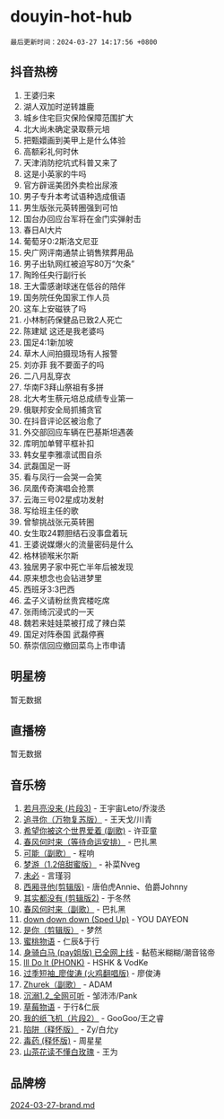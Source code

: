 # douyin-hot-hub

`最后更新时间：2024-03-27 14:17:56 +0800`

## 抖音热榜

1. 王婆归来
1. 湖人双加时逆转雄鹿
1. 城乡住宅巨灾保险保障范围扩大
1. 北大尚未确定录取蔡元培
1. 把甄嬛画到美甲上是什么体验
1. 高额彩礼何时休
1. 天津消防挖坑式科普又来了
1. 这是小英家的牛吗
1. 官方辟谣美团外卖检出尿液
1. 男子专升本考试语种选成俄语
1. 男生版张元英转圈强到可怕
1. 国台办回应台军将在金门实弹射击
1. 春日AI大片
1. 葡萄牙0:2斯洛文尼亚
1. 央广网评南通禁止销售殡葬用品
1. 男子出轨网红被迫写80万“欠条”
1. 陶玲任央行副行长
1. 王大雷感谢球迷在低谷的陪伴
1. 国务院任免国家工作人员
1. 这车上安磁铁了吗
1. 小林制药保健品已致2人死亡
1. 陈建斌 这还是我老婆吗
1. 国足4:1新加坡
1. 草木人间拍摄现场有人报警
1. 刘亦菲 我不要面子的吗
1. 二八月乱穿衣
1. 华南F3拜山祭祖有多拼
1. 北大考生蔡元培总成绩专业第一
1. 俄联邦安全局抓捕贪官
1. 在抖音评论区被治愈了
1. 外交部回应车辆在巴基斯坦遇袭
1. 库明加单臂平框补扣
1. 韩女星李雅凛试图自杀
1. 武磊国足一哥
1. 看与凤行一会哭一会笑
1. 凤凰传奇演唱会抢票
1. 云海三号02星成功发射
1. 写给班主任的歌
1. 曾黎挑战张元英转圈
1. 女生取24颗胆结石没事盘着玩
1. 王婆说媒爆火的流量密码是什么
1. 格林锁喉米尔斯
1. 独居男子家中死亡半年后被发现
1. 原来想念也会钻进梦里
1. 西班牙3:3巴西
1. 孟子义请粉丝贵宾楼吃席
1. 张雨绮沉浸式的一天
1. 魏若来娃娃菜被打成了辣白菜
1. 国足对阵泰国 武磊停赛
1. 蔡崇信回应撤回菜鸟上市申请

## 明星榜

暂无数据

## 直播榜

暂无数据

## 音乐榜

1. [若月亮没来 (片段3)](https://sf6-cdn-tos.douyinstatic.com/obj/tos-cn-ve-2774/okfyEUsGW1B1ovJi5JiN9IjvAT2lMwA054GoEB) - 王宇宙Leto/乔浚丞
1. [追寻你（万物复苏版）](https://sf5-hl-cdn-tos.douyinstatic.com/obj/tos-cn-ve-2774/oYeAZJsbjIDit9APmBg8u6uDUQnHmoCf3gbo74) - 王天戈/川青
1. [希望你被这个世界爱着 (副歌)](https://sf5-hl-cdn-tos.douyinstatic.com/obj/tos-cn-ve-2774/oUHCmWQfZlE3QQBKBeD8rCFLpJzPgCpImhsxMt) - 许亚童
1. [春风何时来（等待命运安排）](https://sf5-hl-cdn-tos.douyinstatic.com/obj/tos-cn-ve-2774/oICBNbD3gelMfB4WgiD1KI2jQtXZE2FgHLwtsl) - 巴扎黑
1. [可能（副歌）](https://sf3-cdn-tos.douyinstatic.com/obj/tos-cn-ve-2774/cde1731888894259b333569393c2fb51) - 程响
1. [梦游（1.2倍甜蜜版）](https://sf5-hl-cdn-tos.douyinstatic.com/obj/tos-cn-ve-2774/o4gyAUm8hwufoEABmwVIiQtHsFuGzAEEWtNMzo) - 补菜Nveg
1. [未必](https://sf5-hl-cdn-tos.douyinstatic.com/obj/tos-cn-ve-2774/ogntQMFnKQDZUgTCYuJgfLEtleYZZFxBQqhhFB) - 言瑾羽
1. [西厢寻他(剪辑版)](https://sf5-hl-cdn-tos.douyinstatic.com/obj/tos-cn-ve-2774/oUsAVfAQKlRNxEv5qxvIB8o5qmIWUcXbzJKJhw) - 唐伯虎Annie、伯爵Johnny
1. [其实都没有 (剪辑版2)](https://sf5-hl-cdn-tos.douyinstatic.com/obj/tos-cn-ve-2774/oEBNQenHZtBhxYjGgUDQk0BCHTigQafgFlbQ7k) - 于冬然
1. [春风何时来（副歌）](https://sf5-hl-cdn-tos.douyinstatic.com/obj/tos-cn-ve-2774/ow7tbAiAWI2giBUrmu0hMMh3UYP3ZXdbDYiXd) - 巴扎黑
1. [down down down (Sped Up)](https://sf5-hl-cdn-tos.douyinstatic.com/obj/tos-cn-ve-2774/ow80iABiXIO9DsFwK6WeZKMaJRi3BPJAotDy8m) - YOU DAYEON
1. [是你（剪辑版）](https://sf6-cdn-tos.douyinstatic.com/obj/tos-cn-ve-2774/46019dae783c4c969944217fe1cfafc4) - 梦然
1. [蜜桃物语](https://sf5-hl-cdn-tos.douyinstatic.com/obj/tos-cn-ve-2774/oIhOSCZtIACtYU4XQkngiW9kCBfVD1Fz9IYeqL) - 仁辰&于行
1. [身骑白马 (pay姐版) 已全网上线](https://sf5-hl-cdn-tos.douyinstatic.com/obj/tos-cn-ve-2774/oQLO5ZgLsFkaDhdIIveF2zUCgfweY0gWaH4AQG) - 黏苞米糊糊/潮音铭帝
1. [lll Do lt (PHONK)](https://sf5-hl-cdn-tos.douyinstatic.com/obj/tos-cn-ve-2774/osfNbddrZl4hIgEDk6kFftBDBJ1X8MZxH1QCOB) - HSHK & VodKe
1. [过季短袖_廖俊涛 (火鸡翻唱版)](https://sf3-cdn-tos.douyinstatic.com/obj/tos-cn-ve-2774/ogQVJl0tRBKxQgZji7YClFEBrVDeHpPTWfCZbQ) - 廖俊涛
1. [Zhurek（副歌）](https://sf5-hl-cdn-tos.douyinstatic.com/obj/tos-cn-ve-2774/ooQm8FBZQDlf0btEYgVpCcSCQfrdJGBEKZYBGS) - ADAM
1. [沉溺1.2_全网可听](https://sf5-hl-cdn-tos.douyinstatic.com/obj/tos-cn-ve-2774/ok2QoiBqsWAX9McZmWiI9gAB0EzwD4Xj6yfmtH) - 邹沛沛/Pank
1. [草莓物语](https://sf5-hl-cdn-tos.douyinstatic.com/obj/tos-cn-ve-2774/okynhJ7jEAIIZBfsLgYMEI8QC3WbQNN66RKzhT) - 于行&仁辰
1. [我的纸飞机（片段2）](https://sf5-hl-cdn-tos.douyinstatic.com/obj/tos-cn-ve-2774/oM2ZrKcg2CD5AeRB2gkeXOFB1IxAGJdZPazYHf) - GooGoo/王之睿
1. [陷阱（释怀版）](https://sf5-hl-cdn-tos.douyinstatic.com/obj/tos-cn-ve-2774/oE8C21LeZrzKLDFfQYgMzx4GAIHageG5IzayY7) - Zy/白允y
1. [毒药 (释怀版)](https://sf5-hl-cdn-tos.douyinstatic.com/obj/tos-cn-ve-2774/oYILMEAzspdZBIzy4frJNB8ZHPHWAhiwowd4Ad) - 周星星
1. [山茶花读不懂白玫瑰](https://sf3-cdn-tos.douyinstatic.com/obj/tos-cn-ve-2774/osfn8B7DktrRHEPJgPCfDbw7QDQEkwC16BxZg9) - 王为

## 品牌榜

[2024-03-27-brand.md](2024-03-27-brand.md)
